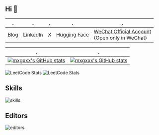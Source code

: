 ## Hi 👋

| . | . | . | . | . |
|----------|----------|----------|----------|----------|
|   [Blog](https://leihsia.com/)  |   [LinkedIn](https://www.linkedin.com/in/leihsia/) |  [X](https://x.com/LEIXIA9)  | [Hugging Face](https://huggingface.co/reallei) | [WeChat Official Account](https://mp.weixin.qq.com/mp/profile_ext?action=home&__biz=MzIwNzQ5NDQ3Mg==&scene=124#wechat_redirect) <br> (Open only in WeChat) |


| .                                                                                                                                       | .                                                                                                                         |
|-----------------------------------------------------------------------------------------------------------------------------------------|---------------------------------------------------------------------------------------------------------------------------|
| [![mxgxxx's GitHub stats](https://github-readme-stats.vercel.app/api?username=lei-hsia)](https://githubfast.com/anuraghazra/github-readme-stats) | [![mxgxxx's GitHub stats](https://github-readme-stats.vercel.app/api/top-langs?username=lei-hsia&show_icons=true&locale=en&layout=compact)](https://github-readme-stats.vercel.app/api/top-langs?username=renyancheng&show_icons=true&locale=en&layout=compact) |

![LeetCode Stats](https://leetcard.jacoblin.cool/reallei?theme=light&font=Noto%20Sans&ext=heatmap&site=cn)
![LeetCode Stats](https://leetcard.jacoblin.cool/lei0108?theme=light&font=Noto%20Sans&ext=contest&site=us)


## Skills
![skills](https://skillicons.dev/icons?i=py,java,cpp,go,rust,redis,cuda)

## Editors
![editors](https://skillicons.dev/icons?i=pycharm,clion,idea,vscode)


<!--
**lei-hsia/lei-hsia** is a ✨ _special_ ✨ repository because its `README.md` (this file) appears on your GitHub profile.

Here are some ideas to get you started:

- 🔭 I’m currently working on ...
- 🌱 I’m currently learning ...
- 👯 I’m looking to collaborate on ...
- 🤔 I’m looking for help with ...
- 💬 Ask me about ...
- 📫 How to reach me: ...
- 😄 Pronouns: ...
- ⚡ Fun fact: ...
-->
